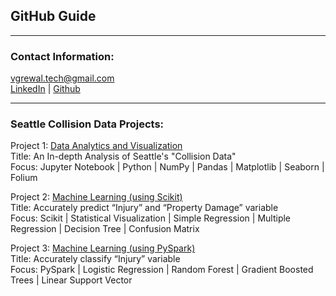## GitHub Guide
____
### Contact Information:      
vgrewal.tech@gmail.com       
<a href="https://www.linkedin.com/in/varungrewal/">LinkedIn</a> | <a href="https://github.com/varungrewal">Github</a>
_____
### Seattle Collision Data Projects: 
Project 1: <a href="https://github.com/varungrewal/Data-Analytics-Visualization">Data Analytics and Visualization</a>       
Title: An In-depth Analysis of Seattle's "Collision Data"      
Focus:  Jupyter Notebook | Python | NumPy | Pandas | Matplotlib | Seaborn | Folium      

Project 2: <a href="https://github.com/varungrewal/Machine-Learning-using-Scikit-">Machine Learning (using Scikit) </a>      
Title: Accurately predict “Injury” and “Property Damage” variable       
Focus:  Scikit | Statistical Visualization | Simple Regression | Multiple Regression | Decision Tree | Confusion Matrix      

Project 3: <a href="https://github.com/varungrewal/Machine-Learning-using-PySpark-">Machine Learning (using PySpark) </a>            
Title: Accurately classify “Injury” variable       
Focus:  PySpark | Logistic Regression | Random Forest | Gradient Boosted Trees | Linear Support Vector       
